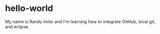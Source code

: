 # hello-world

My name is Randy Imler and I'm learning how to integrate GitHub, local git, and eclipse.
